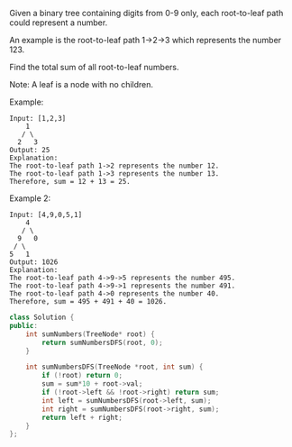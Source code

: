 Given a binary tree containing digits from 0-9 only, each root-to-leaf path could represent a number.

An example is the root-to-leaf path 1->2->3 which represents the number 123.

Find the total sum of all root-to-leaf numbers.

Note: A leaf is a node with no children.

Example:

```
Input: [1,2,3]
    1
   / \
  2   3
Output: 25
Explanation:
The root-to-leaf path 1->2 represents the number 12.
The root-to-leaf path 1->3 represents the number 13.
Therefore, sum = 12 + 13 = 25.
```

Example 2:

```
Input: [4,9,0,5,1]
    4
   / \
  9   0
 / \
5   1
Output: 1026
Explanation:
The root-to-leaf path 4->9->5 represents the number 495.
The root-to-leaf path 4->9->1 represents the number 491.
The root-to-leaf path 4->0 represents the number 40.
Therefore, sum = 495 + 491 + 40 = 1026.
```

```cpp
class Solution {
public:
    int sumNumbers(TreeNode* root) {
        return sumNumbersDFS(root, 0);
    }

    int sumNumbersDFS(TreeNode *root, int sum) {
        if (!root) return 0;
        sum = sum*10 + root->val;
        if (!root->left && !root->right) return sum;
        int left = sumNumbersDFS(root->left, sum);
        int right = sumNumbersDFS(root->right, sum);
        return left + right;
    }
};
```